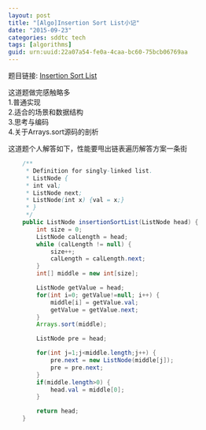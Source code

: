 ```yaml
---
layout: post
title: "[Algo]Insertion Sort List小记"
date: "2015-09-23"
categories: sddtc tech
tags: [algorithms]
guid: urn:uuid:22a07a54-fe0a-4caa-bc60-75bcb06769aa
---
```


题目链接: [Insertion Sort List](https://leetcode.com/problems/insertion-sort-list/)  

这道题做完感触略多  
1.普通实现  
2.适合的场景和数据结构  
3.思考与编码  
4.关于Arrays.sort源码的剖析  

这道题个人解答如下，性能要甩出链表遍历解答方案一条街  

```java
    /**
     * Definition for singly-linked list.
     * ListNode {
     * int val;
     * ListNode next;
     * ListNode(int x) {val = x;}
     * }
     */
    public ListNode insertionSortList(ListNode head) {
        int size = 0;
        ListNode calLength = head;
        while (calLength != null) {
            size++;
            calLength = calLength.next;
        }
        int[] middle = new int[size];

        ListNode getValue = head;
        for(int i=0; getValue!=null; i++) {
            middle[i] = getValue.val;
            getValue = getValue.next;
        }
        Arrays.sort(middle);

        ListNode pre = head;

        for(int j=1;j<middle.length;j++) {
            pre.next = new ListNode(middle[j]);
            pre = pre.next;
        }
        if(middle.length>0) {
        	head.val = middle[0];
        }

        return head;
    }
```

